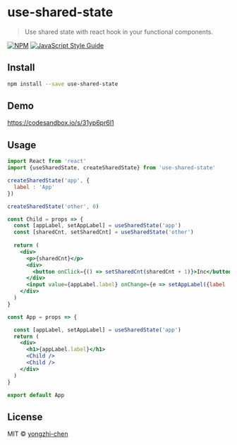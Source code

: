 # use-shared-state

> Use shared state with react hook in your functional components.

[![NPM](https://img.shields.io/npm/v/use-shared-state.svg)](https://www.npmjs.com/package/use-shared-state) [![JavaScript Style Guide](https://img.shields.io/badge/code_style-standard-brightgreen.svg)](https://standardjs.com)

## Install

```bash
npm install --save use-shared-state
```

## Demo
https://codesandbox.io/s/31yp6pr6l1

## Usage

```jsx
import React from 'react'
import {useSharedState, createSharedState} from 'use-shared-state'

createSharedState('app', {
  label : 'App'
})

createSharedState('other', 0)

const Child = props => {
  const [appLabel, setAppLabel] = useSharedState('app')
  const [sharedCnt, setSharedCnt] = useSharedState('other')
  
  return (
    <div>
      <p>{sharedCnt}</p>
      <div>
        <button onClick={() => setSharedCnt(sharedCnt + 1)}>Inc</button>
      </div>
      <input value={appLabel.label} onChange={e => setAppLabel({label : e.target.value})} />
    </div>
  )
}

const App = props => {

  const [appLabel, setAppLabel] = useSharedState('app')
  return (
    <div>
      <h1>{appLabel.label}</h1>
      <Child />
      <Child />
    </div>
  )
}

export default App

```

## License

MIT © [yongzhi-chen](https://github.com/yongzhi-chen)
